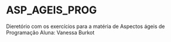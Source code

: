 # ASP_AGEIS_PROG

Dieretório com os exercícios para a matéria de Aspectos ágeis de Programação
Aluna: Vanessa Burkot
